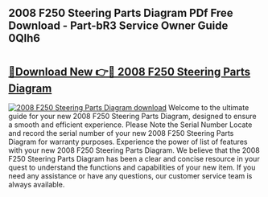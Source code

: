 ## 2008 F250 Steering Parts Diagram PDf Free Download - Part-bR3 Service Owner Guide 0Qlh6

# <h2><a href="http://dfrodm1.blite.top/?on=2008+F250+Steering+Parts+Diagram">🔗Download New 👉🔴 2008 F250 Steering Parts Diagram</a></h2>

[![2008 F250 Steering Parts Diagram download](https://i.imgur.com/lujVjoI.png)](http://dfrodm1.blite.top/?on=2008+F250+Steering+Parts+Diagram)
Welcome to the ultimate guide for your new 2008 F250 Steering Parts Diagram, designed to ensure a smooth and efficient experience. Please Note the Serial Number Locate and record the serial number of your new 2008 F250 Steering Parts Diagram for warranty purposes. Experience the power of list of features with your new 2008 F250 Steering Parts Diagram. We believe that the 2008 F250 Steering Parts Diagram has been a clear and concise resource in your quest to understand the functions and capabilities of your new item. If you need any assistance or have any questions, our customer service team is always available.
